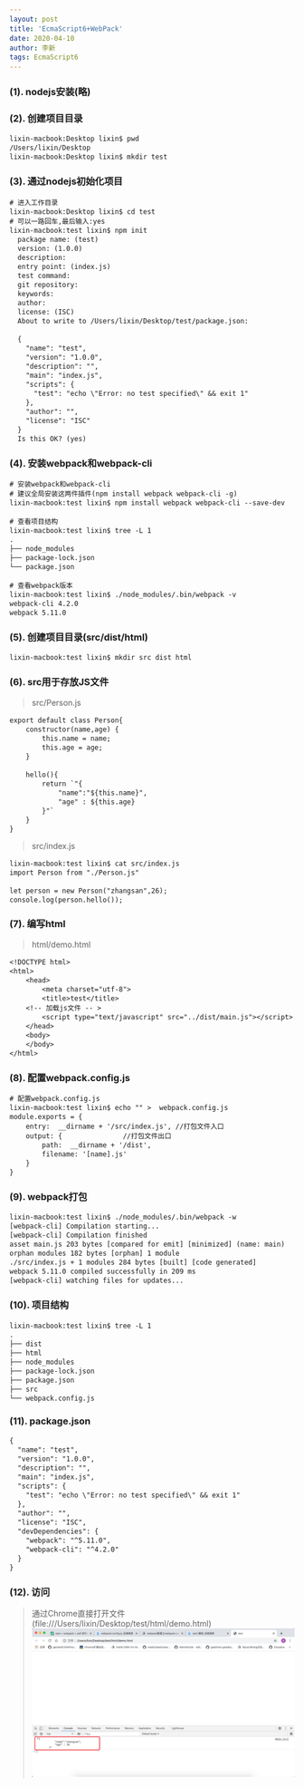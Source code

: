 ```yaml
---
layout: post
title: 'EcmaScript6+WebPack'
date: 2020-04-10
author: 李新
tags: EcmaScript6
---
```


### (1). nodejs安装(略)

### (2). 创建项目目录
```
lixin-macbook:Desktop lixin$ pwd
/Users/lixin/Desktop
lixin-macbook:Desktop lixin$ mkdir test
```
### (3). 通过nodejs初始化项目
```
# 进入工作目录
lixin-macbook:Desktop lixin$ cd test
# 可以一路回车,最后输入:yes
lixin-macbook:test lixin$ npm init
  package name: (test) 
  version: (1.0.0) 
  description: 
  entry point: (index.js) 
  test command: 
  git repository: 
  keywords: 
  author: 
  license: (ISC) 
  About to write to /Users/lixin/Desktop/test/package.json:

  {
    "name": "test",
    "version": "1.0.0",
    "description": "",
    "main": "index.js",
    "scripts": {
      "test": "echo \"Error: no test specified\" && exit 1"
    },
    "author": "",
    "license": "ISC"
  }
  Is this OK? (yes)
```
### (4). 安装webpack和webpack-cli
```
# 安装webpack和webpack-cli
# 建议全局安装这两件插件(npm install webpack webpack-cli -g)  
lixin-macbook:test lixin$ npm install webpack webpack-cli --save-dev

# 查看项目结构
lixin-macbook:test lixin$ tree -L 1
.
├── node_modules
├── package-lock.json
└── package.json

# 查看webpack版本
lixin-macbook:test lixin$ ./node_modules/.bin/webpack -v
webpack-cli 4.2.0
webpack 5.11.0
```
### (5). 创建项目目录(src/dist/html)
```
lixin-macbook:test lixin$ mkdir src dist html
```
### (6). src用于存放JS文件
> src/Person.js   

```
export default class Person{
	constructor(name,age) {
	    this.name = name;
		this.age = age;
	}
	
	hello(){
		return `"{
			"name":"${this.name}",
			"age" : ${this.age}
		}"`
	}
}
```

> src/index.js 

```
lixin-macbook:test lixin$ cat src/index.js 
import Person from "./Person.js"

let person = new Person("zhangsan",26);
console.log(person.hello());
```

### (7). 编写html
> html/demo.html 

```
<!DOCTYPE html>
<html>
	<head>
		<meta charset="utf-8">
		<title>test</title>
    <!-- 加载js文件 -- >
		<script type="text/javascript" src="../dist/main.js"></script>
	</head>
	<body>
	</body>
</html>
```
### (8). 配置webpack.config.js
```
# 配置webpack.config.js
lixin-macbook:test lixin$ echo "" >  webpack.config.js
module.exports = {
    entry:  __dirname + '/src/index.js', //打包文件入口
    output: {               //打包文件出口
        path:  __dirname + '/dist',
        filename: '[name].js'
    }
}
```
### (9). webpack打包
```
lixin-macbook:test lixin$ ./node_modules/.bin/webpack -w
[webpack-cli] Compilation starting...
[webpack-cli] Compilation finished
asset main.js 203 bytes [compared for emit] [minimized] (name: main)
orphan modules 182 bytes [orphan] 1 module
./src/index.js + 1 modules 284 bytes [built] [code generated]
webpack 5.11.0 compiled successfully in 209 ms
[webpack-cli] watching files for updates...
```

### (10). 项目结构
```
lixin-macbook:test lixin$ tree -L 1
.
├── dist
├── html
├── node_modules
├── package-lock.json
├── package.json
├── src
└── webpack.config.js
```

### (11). package.json
```
{
  "name": "test",
  "version": "1.0.0",
  "description": "",
  "main": "index.js",
  "scripts": {
    "test": "echo \"Error: no test specified\" && exit 1"
  },
  "author": "",
  "license": "ISC",
  "devDependencies": {
    "webpack": "^5.11.0",
    "webpack-cli": "^4.2.0"
  }
}
```

### (12). 访问
> 通过Chrome直接打开文件(file:///Users/lixin/Desktop/test/html/demo.html)
!["ES6+WebPack打包"](/assets/js/imgs/es6-webpack.jpg)

